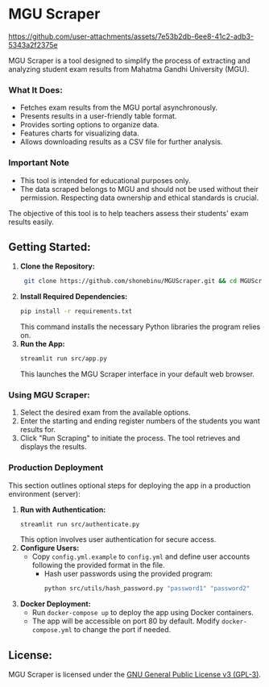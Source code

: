 # MGU Scraper

https://github.com/user-attachments/assets/7e53b2db-6ee8-41c2-adb3-5343a2f2375e

MGU Scraper is a tool designed to simplify the process of extracting and analyzing student exam results from Mahatma Gandhi University (MGU).

### What It Does:
- Fetches exam results from the MGU portal asynchronously.
- Presents results in a user-friendly table format.
- Provides sorting options to organize data.
- Features charts for visualizing data.
- Allows downloading results as a CSV file for further analysis.

### Important Note
- This tool is intended for educational purposes only.
- The data scraped belongs to MGU and should not be used without their permission. Respecting data ownership and ethical standards is crucial.

The objective of this tool is to help teachers assess their students' exam results easily.

## Getting Started:
1. **Clone the Repository:**
   ```bash
    git clone https://github.com/shonebinu/MGUScraper.git && cd MGUScraper
   ```
2. **Install Required Dependencies:**
    ```bash
    pip install -r requirements.txt
    ```
    This command installs the necessary Python libraries the program relies on.
3. **Run the App:**
    ```bash
    streamlit run src/app.py
    ```
    This launches the MGU Scraper interface in your default web browser.

### Using MGU Scraper:
1. Select the desired exam from the available options.
2. Enter the starting and ending register numbers of the students you want results for.
3. Click "Run Scraping" to initiate the process. The tool retrieves and displays the results.

### Production Deployment
This section outlines optional steps for deploying the app in a production environment (server):
1. **Run with Authentication:**
    ```bash
    streamlit run src/authenticate.py
    ```
    This option involves user authentication for secure access.
2. **Configure Users:**
    - Copy `config.yml.example` to `config.yml` and define user accounts following the provided format in the file. 
      - Hash user passwords using the provided program:
        ```bash
        python src/utils/hash_password.py "password1" "password2"
        ```
3. **Docker Deployment:**
    - Run `docker-compose up` to deploy the app using Docker containers.
    - The app will be accessible on port 80 by default. Modify `docker-compose.yml` to change the port if needed.
  
## License:
MGU Scraper is licensed under the [GNU General Public License v3 (GPL-3)](LICENSE).
